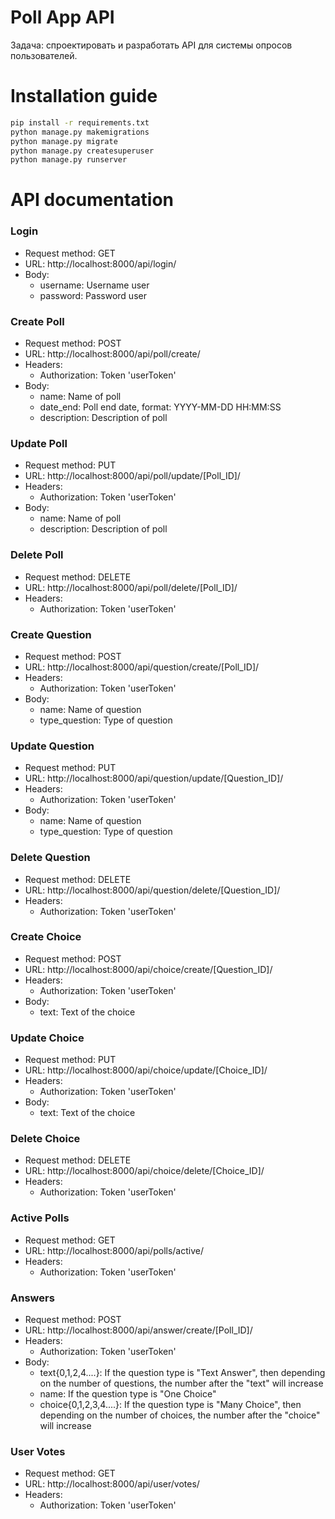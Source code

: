# Poll App API

Задача: спроектировать и разработать API для системы опросов пользователей.

# Installation guide

```bash
pip install -r requirements.txt
python manage.py makemigrations
python manage.py migrate
python manage.py createsuperuser
python manage.py runserver
```

# API documentation

### Login
* Request method: GET
* URL: http://localhost:8000/api/login/
* Body:
	* username: Username user
	* password: Password user


### Create Poll
* Request method: POST
* URL: http://localhost:8000/api/poll/create/
* Headers:
	* Authorization: Token 'userToken'
* Body:
	* name: Name of poll
	* date_end: Poll end date, format: YYYY-MM-DD HH:MM:SS
	* description: Description of poll


### Update Poll
* Request method: PUT
* URL: http://localhost:8000/api/poll/update/[Poll_ID]/
* Headers:
	* Authorization: Token 'userToken'
* Body:
	* name: Name of poll
	* description: Description of poll
			

### Delete Poll
* Request method: DELETE
* URL: http://localhost:8000/api/poll/delete/[Poll_ID]/
* Headers:
	* Authorization: Token 'userToken'


### Create Question
* Request method: POST
* URL: http://localhost:8000/api/question/create/[Poll_ID]/
* Headers:
	* Authorization: Token 'userToken'
* Body:
	* name: Name of question
	* type_question: Type of question


### Update Question
* Request method: PUT
* URL: http://localhost:8000/api/question/update/[Question_ID]/
* Headers:
	* Authorization: Token 'userToken'
* Body:
	* name: Name of question
	* type_question: Type of question
			
			
### Delete Question
* Request method: DELETE
* URL: http://localhost:8000/api/question/delete/[Question_ID]/
* Headers:
	* Authorization: Token 'userToken'


### Create Choice
* Request method: POST
* URL: http://localhost:8000/api/choice/create/[Question_ID]/
* Headers:
	* Authorization: Token 'userToken'
* Body:
	* text: Text of the choice


### Update Choice
* Request method: PUT
* URL: http://localhost:8000/api/choice/update/[Choice_ID]/
* Headers:
	* Authorization: Token 'userToken'
* Body:
	* text: Text of the choice


### Delete Choice
* Request method: DELETE
* URL: http://localhost:8000/api/choice/delete/[Choice_ID]/
* Headers:
	* Authorization: Token 'userToken'


### Active Polls
* Request method: GET
* URL: http://localhost:8000/api/polls/active/
* Headers:
	* Authorization: Token 'userToken'


### Answers
* Request method: POST
* URL: http://localhost:8000/api/answer/create/[Poll_ID]/
* Headers:
	* Authorization: Token 'userToken'
* Body:
	* text{0,1,2,4....}: If the question type is "Text Answer", then depending on the number of questions, the number after the "text" will increase 
	* name: If the question type is "One Choice" 
	* choice{0,1,2,3,4....}: If the question type is "Many Choice", then depending on the number of choices, the number after the "choice" will increase
  

### User Votes
* Request method: GET
* URL: http://localhost:8000/api/user/votes/
* Headers:
	* Authorization: Token 'userToken'

  
